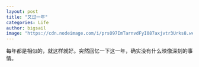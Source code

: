 ```yaml
---
layout: post
title: "又过一年"
categories: Life
author: bigsail
image: "https://cdn.nodeimage.com/i/prsO97ImTarnvdFyI087axjvtr3Urks8.webp"
---
```


每年都是相似的，就这样就好。突然回忆一下这一年，确实没有什么映像深刻的事情。
